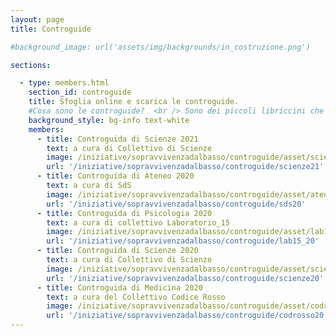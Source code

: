 ```yaml
---
layout: page
title: Controguide

#background_image: url('assets/img/backgrounds/in_costruzione.png')

sections:

  - type: members.html
    section_id: controguide
    title: Sfoglia online e scarica le controguide.
    #Cosa sono le controguide?  <br /> Sono dei piccoli libriccini che raccolgono informazioni utili sulla vita all'università, consigli, divertenti aneddoti e informazioni su SdS, i Collettivi e le nostre attività!  <br />
    background_style: bg-info text-white
    members:
      - title: Controguida di Scienze 2021
        text: a cura di Collettivo di Scienze
        image: /iniziative/sopravvivenzadalbasso/controguide/asset/scienze21.png
        url: '/iniziative/sopravvivenzadalbasso/controguide/scienze21'
      - title: Controguida di Ateneo 2020
        text: a cura di SdS
        image: /iniziative/sopravvivenzadalbasso/controguide/asset/ateneo.png
        url: '/iniziative/sopravvivenzadalbasso/controguide/sds20'
      - title: Controguida di Psicologia 2020
        text: a cura di collettivo Laboratorio_15
        image: /iniziative/sopravvivenzadalbasso/controguide/asset/lab15.png
        url: '/iniziative/sopravvivenzadalbasso/controguide/lab15_20'
      - title: Controguida di Scienze 2020
        text: a cura di Collettivo di Scienze
        image: /iniziative/sopravvivenzadalbasso/controguide/asset/scienze.png
        url: '/iniziative/sopravvivenzadalbasso/controguide/scienze20'
      - title: Controguida di Medicina 2020
        text: a cura del Collettivo Codice Rosso
        image: /iniziative/sopravvivenzadalbasso/controguide/asset/codrosso.png
        url: '/iniziative/sopravvivenzadalbasso/controguide/codrosso20'
---
```

